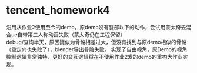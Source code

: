 # tencent_homework4
 
沿用从作业2使用至今的demo，原demo没有腿部以下的动作，尝试用蒙太奇去混合ue自带第三人称动画失败（蒙太奇仍在工程保留）  
debug/查询半天，原因疑似为骨骼相差过大，但没有找到与原demo相似的骨骼（重定向也失败了），blender导出骨骼失败。
实现了自由视角，原Demo的视角控制逻辑非常独特，更好的交互逻辑将在不使用作业2发的demo的重构大作业实现。
